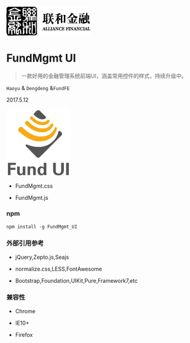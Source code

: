 ![N|Solid](/img/safs_logo.png)
# FundMgmt UI

> 一款好用的金融管理系统前端UI，涵盖常用控件的样式，持续升级中。

`Haoyu` & `Dengdeng` &`FundFE`

2017.5.12

![N|Solid](/img/fundui_logo.png)

- FundMgmt.css

- FundMgmt.js

### npm

``` npm
npm install -g FundMgmt_UI 
```

### 外部引用参考

- jQuery,Zepto.js,Seajs 

- normalize.css,LESS,FontAwesome

- Bootstrap,Foundation,UIKit,Pure,Framework7,etc

### 兼容性

- Chrome

- IE10+

- Firefox
